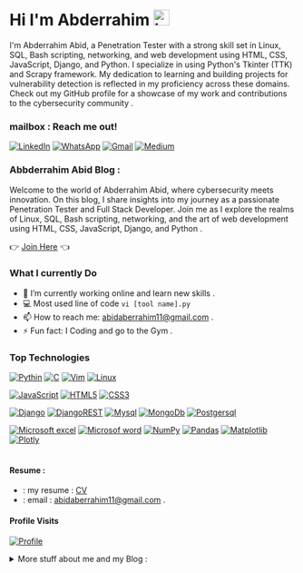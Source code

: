 # Hi I'm Abderrahim <img src="https://user-images.githubusercontent.com/1303154/88677602-1635ba80-d120-11ea-84d8-d263ba5fc3c0.gif" width="28px" height="28px" alt="hi">

I'm Abderrahim Abid, a Penetration Tester with a strong skill set in Linux, SQL, Bash scripting, networking, and web development using HTML, CSS, JavaScript, Django, and Python. I specialize in using Python's Tkinter (TTK) and Scrapy framework. My dedication to learning and building projects for vulnerability detection is reflected in my proficiency across these domains. Check out my GitHub profile for a showcase of my work and contributions to the cybersecurity community .

### mailbox : Reach me out!

[![LinkedIn](https://img.shields.io/badge/linkedin-%230077B5.svg?style=for-the-badge&logo=linkedin&logoColor=white)](https://www.linkedin.com/in/abderrahim-abid-20a8a8298/) [![WhatsApp](https://img.shields.io/badge/WhatsApp-25D366?style=for-the-badge&logo=whatsapp&logoColor=white)](phone:+212-632-473292) [![Gmail](https://img.shields.io/badge/Gmail-D14836?style=for-the-badge&logo=gmail&logoColor=white)](mailto:abidabderrahim11@gmail.com) [![Medium](https://img.shields.io/badge/Medium-12100E?style=for-the-badge&logo=medium&logoColor=white)](#)

### Abbderrahim Abid Blog :
Welcome to the world of Abderrahim Abid, where cybersecurity meets innovation. On this blog, I share insights into my journey as a passionate Penetration Tester and Full Stack Developer. Join me as I explore the realms of Linux, SQL, Bash scripting, networking, and the art of web development using HTML, CSS, JavaScript, Django, and Python .

👉️ [Join Here]() 👈️


### What I currently Do

- 🔭 I’m currently working online and learn new skills .
- :computer: Most used line of code `vi [tool name].py`
- 📫 How to reach me: abidaberrahim11@gmail.com .
- ⚡ Fun fact: I Coding and go to the Gym .

### Top Technologies
[![Pythin](https://img.shields.io/badge/Python-14354C?style=for-the-badge&logo=python&logoColor=white)](#) [![C](https://img.shields.io/badge/c-%2300599C.svg?style=for-the-badge&logo=c&logoColor=white)](#) [![Vim](https://img.shields.io/badge/VIM-%2311AB00.svg?&style=for-the-badge&logo=vim&logoColor=white)](#) [![Linux](https://img.shields.io/badge/Linux-FCC624?style=for-the-badge&logo=linux&logoColor=black)](#)

[![JavaScript](https://img.shields.io/badge/JavaScript-F7DF1E?style=for-the-badge&logo=javascript&logoColor=black)](#) [![HTML5](https://img.shields.io/badge/html5-%23E34F26.svg?style=for-the-badge&logo=html5&logoColor=white)](#) [![CSS3](https://img.shields.io/badge/css3-%231572B6.svg?style=for-the-badge&logo=css3&logoColor=white)](#)

[![Django](https://img.shields.io/badge/django-%23092E20.svg?style=for-the-badge&logo=django&logoColor=white)](#) [![DjangoREST](https://img.shields.io/badge/DJANGO-REST-ff1709?style=for-the-badge&logo=django&logoColor=white&color=ff1709&labelColor=gray)](#)  [![Mysql](https://img.shields.io/badge/MySQL-005C84?style=for-the-badge&logo=mysql&logoColor=white)](#) [![MongoDb](https://img.shields.io/badge/MongoDB-4EA94B?style=for-the-badge&logo=mongodb&logoColor=white)](#) [![Postgersql](https://img.shields.io/badge/PostgreSQL-316192?style=for-the-badge&logo=postgresql&logoColor=white)](#) 

[![Microsoft excel](https://img.shields.io/badge/Microsoft_Excel-217346?style=for-the-badge&logo=microsoft-excel&logoColor=white)](#) [![Microsof word](https://img.shields.io/badge/Microsoft_Word-2B579A?style=for-the-badge&logo=microsoft-word&logoColor=white)](#) [![NumPy](https://img.shields.io/badge/numpy-%23013243.svg?style=for-the-badge&logo=numpy&logoColor=white)](#) [![Pandas](https://img.shields.io/badge/pandas-%23150458.svg?style=for-the-badge&logo=pandas&logoColor=white)](#) [![Matplotlib](https://img.shields.io/badge/Matplotlib-%23ffffff.svg?style=for-the-badge&logo=Matplotlib&logoColor=black)](#) [![Plotly](https://img.shields.io/badge/Plotly-%233F4F75.svg?style=for-the-badge&logo=plotly&logoColor=white)](#)
<br />
<br />

#### Resume : 
- : my resume : [CV](#)
- : email : abidaberrahim11@gmail.com .

#### Profile Visits 

[![Profile](https://img.shields.io/badge/GitHub-100000?style=for-the-badge&logo=github&logoColor=white)](https://github.com/Abderrahim-abid11)

<details>
<summary>
  More stuff about me and my Blog : 
</summary>

<br >

I'm Abderrahim Abid from Morocco, a 23-year-old enthusiast deeply passionate about technology. Proficient in Python and web development, I am on a relentless journey to elevate my skills in cybersecurity. My goal is not just personal growth but also to share the knowledge acquired on this exciting path with others in this dynamic field. Join me on this exploration of code, security, and innovation as we navigate the ever-evolving landscape of technology together . 

As a dedicated contributor to the cybersecurity community, my articles delve into the intricacies of vulnerability detection, tools creation, and the utilization of Python's Tkinter (TTK) and Scrapy framework. Through detailed tutorials, project showcases, and discussions, I aim to empower fellow enthusiasts and professionals in the ever-evolving landscape of technology.

Embark on this knowledge-sharing adventure with me, where each post is a stepping stone toward mastering the skills that fuel my GitHub repository. Let's build, learn, and secure together. Welcome to my digital domain! .

#### Github Stats

![Github Status](https://github-readme-stats.vercel.app/api?username=Abderrahim-abid11&theme=blue-green)

![Most Used Languages](https://github-readme-stats.vercel.app/api/top-langs/?username=Abderrahim-abid11&theme=blue-green)

</detail>
